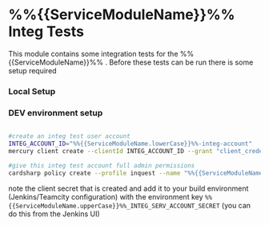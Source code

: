 # %%{{ServiceModuleName}}%% Integ Tests
This module contains some integration tests for the %%{{ServiceModuleName}}%% .  Before these tests can be run there is some setup required

### Local Setup



### DEV environment setup

```bash

#create an integ test user account
INTEG_ACCOUNT_ID="%%{{ServiceModuleName.lowerCase}}%%-integ-account"
mercury client create --clientId INTEG_ACCOUNT_ID --grant "client_credentials" --path "http://nowhere"

#give this integ test account full admin permissions
cardsharp policy create --profile inquest --name "%%{{ServiceModuleName}}%%IntegTestPolicy" --description "Authorization for the integ test user to run CardSharp Integ Tests" --permission "%%{{ServiceModuleName}}%%.*" --resource "*" --account "INTEG_ACCOUNT_ID"
```

note the client secret that is created and add it to your build environment (Jenkins/Teamcity  configuration) with the
environment key `%%{{ServiceModuleName.upperCase}}%%_INTEG_SERV_ACCOUNT_SECRET` (you can do this from the Jenkins UI)